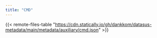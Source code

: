 ```yaml
---
title: "CMD"
---
```


{{< remote-files-table "https://cdn.statically.io/gh/dankkom/datasus-metadata/main/metadata/auxiliary/cmd.json" >}}
